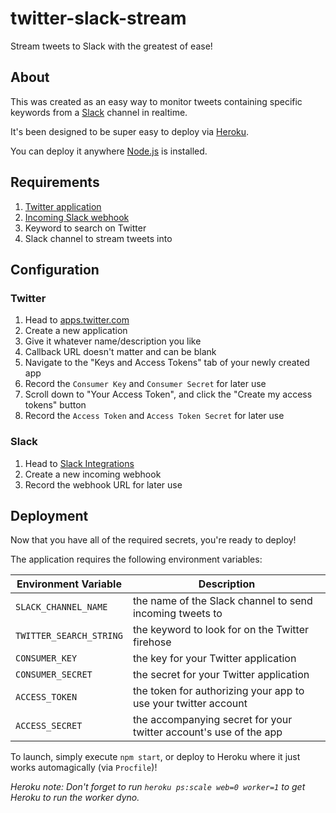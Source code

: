 # twitter-slack-stream
Stream tweets to Slack with the greatest of ease!


## About 

This was created as an easy way to monitor tweets containing specific keywords from a [Slack](https://www.slack.com) channel in realtime.

It's been designed to be super easy to deploy via [Heroku](https://www.heroku.com).

You can deploy it anywhere [Node.js](https://nodejs.org/) is installed.


## Requirements

1. [Twitter application](https://apps.twitter.com/)
1. [Incoming Slack webhook](https://api.slack.com/incoming-webhooks)
1. Keyword to search on Twitter
1. Slack channel to stream tweets into


## Configuration

### Twitter

1. Head to [apps.twitter.com](https://apps.twitter.com/)
1. Create a new application
  1. Give it whatever name/description you like
  1. Callback URL doesn't matter and can be blank 
1. Navigate to the "Keys and Access Tokens" tab of your newly created app
1. Record the `Consumer Key` and `Consumer Secret` for later use
1. Scroll down to "Your Access Token", and click the "Create my access tokens" button
1. Record the `Access Token` and `Access Token Secret` for later use

### Slack

1. Head to [Slack Integrations](https://slack.com/apps/build/custom-integration)
1. Create a new incoming webhook
1. Record the webhook URL for later use


## Deployment

Now that you have all of the required secrets, you're ready to deploy!

The application requires the following environment variables:

|  Environment Variable  |  Description  |
|------------------------|---------------|
| `SLACK_CHANNEL_NAME`   | the name of the Slack channel to send incoming tweets to |
| `TWITTER_SEARCH_STRING`| the keyword to look for on the Twitter firehose |
| `CONSUMER_KEY`         | the key for your Twitter application |
| `CONSUMER_SECRET`      | the secret for your Twitter application |
| `ACCESS_TOKEN`         | the token for authorizing your app to use your twitter account |
| `ACCESS_SECRET`        | the accompanying secret for your twitter account's use of the app |

To launch, simply execute `npm start`, or deploy to Heroku where it just works automagically (via `Procfile`)!

_Heroku note: Don't forget to run `heroku ps:scale web=0 worker=1` to get Heroku to run the worker dyno._
